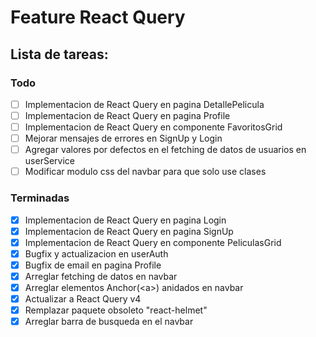 # Feature React Query

## Lista de tareas:

### Todo

- [ ] Implementacion de React Query en pagina DetallePelicula
- [ ] Implementacion de React Query en pagina Profile
- [ ] Implementacion de React Query en componente FavoritosGrid
- [ ] Mejorar mensajes de errores en SignUp y Login
- [ ] Agregar valores por defectos en el fetching de datos de usuarios en userService
- [ ] Modificar modulo css del navbar para que solo use clases

### Terminadas

- [x] Implementacion de React Query en pagina Login
- [x] Implementacion de React Query en pagina SignUp
- [x] Implementacion de React Query en componente PeliculasGrid
- [x] Bugfix y actualizacion en userAuth
- [x] Bugfix de email en pagina Profile
- [x] Arreglar fetching de datos en navbar
- [x] Arreglar elementos Anchor(\<a\>) anidados en navbar
- [x] Actualizar a React Query v4
- [x] Remplazar paquete obsoleto "react-helmet"
- [x] Arreglar barra de busqueda en el navbar
